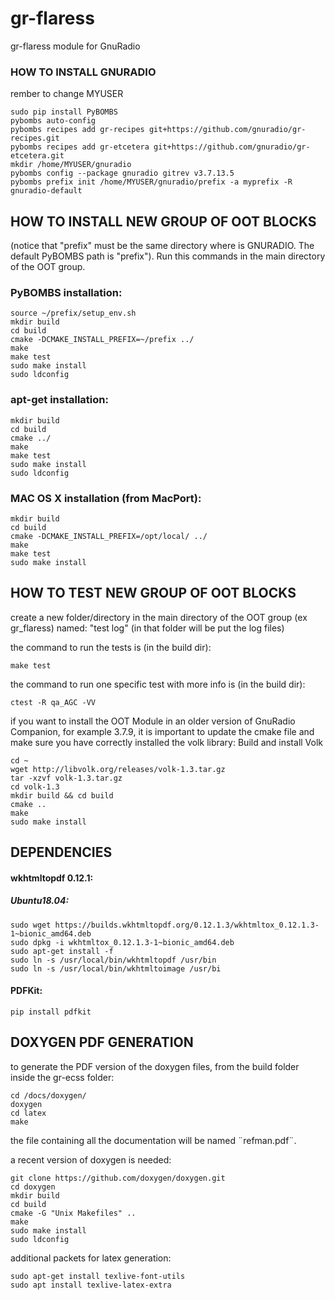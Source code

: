 # gr-flaress
gr-flaress module for GnuRadio

### HOW TO INSTALL GNURADIO
rember to change MYUSER

    sudo pip install PyBOMBS
    pybombs auto-config
    pybombs recipes add gr-recipes git+https://github.com/gnuradio/gr-recipes.git
    pybombs recipes add gr-etcetera git+https://github.com/gnuradio/gr-etcetera.git
    mkdir /home/MYUSER/gnuradio
    pybombs config --package gnuradio gitrev v3.7.13.5
    pybombs prefix init /home/MYUSER/gnuradio/prefix -a myprefix -R gnuradio-default


## HOW TO INSTALL NEW GROUP OF OOT BLOCKS
(notice that "prefix" must be the same directory where is GNURADIO. The default PyBOMBS path is "prefix"). Run this commands in the main directory of the OOT group.

### PyBOMBS installation:

    source ~/prefix/setup_env.sh  
    mkdir build  
    cd build  
    cmake -DCMAKE_INSTALL_PREFIX=~/prefix ../  
    make  
    make test  
    sudo make install  
    sudo ldconfig  

### apt-get installation:

    mkdir build   
    cd build  
    cmake ../
    make
    make test  
    sudo make install  
    sudo ldconfig  

### MAC OS X installation (from MacPort):

    mkdir build  
    cd build  
    cmake -DCMAKE_INSTALL_PREFIX=/opt/local/ ../  
    make  
    make test  
    sudo make install  

## HOW TO TEST NEW GROUP OF OOT BLOCKS
create a new folder/directory in the main directory of the OOT group (ex gr_flaress) named: "test log" (in that folder will be put the log files)

the command to run the tests is (in the build dir):

    make test   
    
the command to run one specific test with more info is (in the build dir):

    ctest -R qa_AGC -VV

if you want to install the OOT Module in an older version of GnuRadio Companion, for example 3.7.9, it is important to update the cmake file and make sure you have correctly installed the volk library: Build and install Volk

    cd ~
    wget http://libvolk.org/releases/volk-1.3.tar.gz
    tar -xzvf volk-1.3.tar.gz
    cd volk-1.3
    mkdir build && cd build
    cmake ..
    make
    sudo make install
    
    
## DEPENDENCIES

#### wkhtmltopdf 0.12.1:

##### Ubuntu18.04:
    sudo wget https://builds.wkhtmltopdf.org/0.12.1.3/wkhtmltox_0.12.1.3-1~bionic_amd64.deb
    sudo dpkg -i wkhtmltox_0.12.1.3-1~bionic_amd64.deb
    sudo apt-get install -f
    sudo ln -s /usr/local/bin/wkhtmltopdf /usr/bin
    sudo ln -s /usr/local/bin/wkhtmltoimage /usr/bi

#### PDFKit:

    pip install pdfkit
    
## DOXYGEN PDF GENERATION

to generate the PDF version of the doxygen files, from the build folder inside the gr-ecss folder:

    cd /docs/doxygen/
    doxygen
    cd latex
    make
the file containing all the documentation will be named ¨refman.pdf¨.

a recent version of doxygen is needed:

    git clone https://github.com/doxygen/doxygen.git
    cd doxygen
    mkdir build
    cd build
    cmake -G "Unix Makefiles" ..
    make
    sudo make install
    sudo ldconfig

additional packets for latex generation:

    sudo apt-get install texlive-font-utils
    sudo apt install texlive-latex-extra
